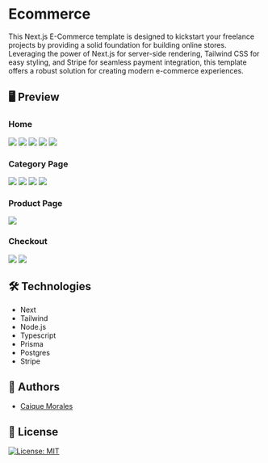 # Ecommerce
This Next.js E-Commerce template is designed to kickstart your freelance projects by providing a solid foundation for building online stores. Leveraging the power of Next.js for server-side rendering, Tailwind CSS for easy styling, and Stripe for seamless payment integration, this template offers a robust solution for creating modern e-commerce experiences.

## 🖥️ Preview

### Home
<img src="https://imgur.com/2fS291W.png"/>
<img src="https://imgur.com/kyy6x1D.png"/>
<img src="https://imgur.com/30yYno4.png"/>
<img src="https://imgur.com/n7ibRhY.png"/>
<img src="https://imgur.com/QSZfSgG.png"/>

### Category Page
<img src="https://imgur.com/VNDIiyz.png"/>
<img src="https://imgur.com/xIZy7tC.png"/>
<img src="https://imgur.com/9MA089z.png"/>
<img src="https://imgur.com/qsBukwG.png"/>

### Product Page
<img src="https://imgur.com/vL5Q71W.png"/>

### Checkout
<img src="https://imgur.com/1m7cgII.png"/>
<img src="https://imgur.com/k86k2MG.png"/>

## 🛠 Technologies

- Next
- Tailwind
- Node.js
- Typescript
- Prisma
- Postgres
- Stripe
  
## 👤 Authors
- [Caique Morales](https://www.caiquemorales.com)

## 🪪 License
[![License: MIT](https://img.shields.io/badge/License-MIT-yellow.svg)](https://opensource.org/licenses/MIT)
